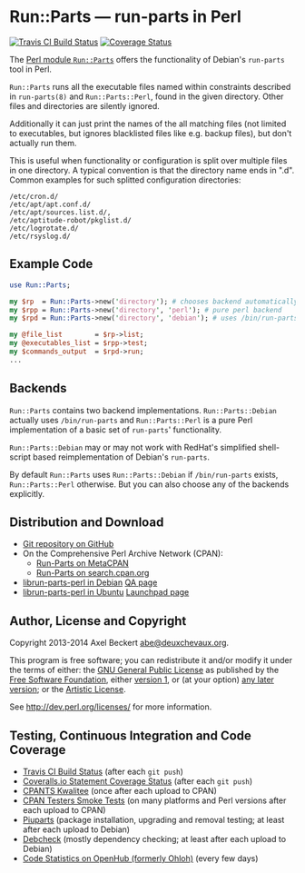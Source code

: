 Run::Parts — run-parts in Perl
==============================

[![Travis CI Build Status](https://travis-ci.org/xtaran/run-parts.svg)](https://travis-ci.org/xtaran/run-parts)
[![Coverage Status](https://img.shields.io/coveralls/xtaran/run-parts.svg)](https://coveralls.io/r/xtaran/run-parts)

The [Perl module `Run::Parts`](https://metacpan.org/release/Run-Parts)
offers the functionality of Debian's `run-parts` tool in Perl.

`Run::Parts` runs all the executable files named within constraints
described in `run-parts(8)` and `Run::Parts::Perl`, found in the given
directory.  Other files and directories are silently ignored.

Additionally it can just print the names of the all matching files
(not limited to executables, but ignores blacklisted files like
e.g. backup files), but don't actually run them.

This is useful when functionality or configuration is split over
multiple files in one directory. A typical convention is that
the directory name ends in ".d". Common examples for such
splitted configuration directories:

    /etc/cron.d/
    /etc/apt/apt.conf.d/
    /etc/apt/sources.list.d/,
    /etc/aptitude-robot/pkglist.d/
    /etc/logrotate.d/
    /etc/rsyslog.d/

Example Code
------------

```perl
use Run::Parts;

my $rp  = Run::Parts->new('directory'); # chooses backend automatically
my $rpp = Run::Parts->new('directory', 'perl'); # pure perl backend
my $rpd = Run::Parts->new('directory', 'debian'); # uses /bin/run-parts

my @file_list        = $rp->list;
my @executables_list = $rpp->test;
my $commands_output  = $rpd->run;
...
```

Backends
--------

`Run::Parts` contains two backend implementations.
`Run::Parts::Debian` actually uses `/bin/run-parts` and
`Run::Parts::Perl` is a pure Perl implementation of a basic set of
`run-parts`' functionality.

`Run::Parts::Debian` may or may not work with RedHat's simplified
shell-script based reimplementation of Debian's `run-parts`.

By default `Run::Parts` uses `Run::Parts::Debian` if `/bin/run-parts`
exists, `Run::Parts::Perl` otherwise. But you can also choose any of
the backends explicitly.

Distribution and Download
-------------------------

* [Git repository on GitHub](https://github.com/xtaran/run-parts)
* On the Comprehensive Perl Archive Network (CPAN):
  * [Run-Parts on MetaCPAN](https://metacpan.org/release/Run-Parts)
  * [Run-Parts on search.cpan.org](http://search.cpan.org/dist/Run-Parts/)
* [librun-parts-perl in Debian](https://packages.debian.org/librun-parts-perl)
  [QA page](https://tracker.debian.org/pkg/librun-parts-perl)
* [librun-parts-perl in Ubuntu](http://packages.ubuntu.com/librun-parts-perl)
  [Launchpad page](https://launchpad.net/ubuntu/+source/librun-parts-perl)

Author, License and Copyright
-----------------------------

Copyright 2013-2014 Axel Beckert <abe@deuxchevaux.org>.

This program is free software; you can redistribute it and/or modify
it under the terms of either: the
[GNU General Public License](https://www.gnu.org/licenses/gpl) as
published by the [Free Software Foundation](https://www.fsf.org/),
either [version 1](https://www.gnu.org/licenses/old-licenses/gpl-1.0),
or (at your option)
[any later version](https://www.gnu.org/licenses/#GPL); or the
[Artistic License](http://dev.perl.org/licenses/artistic.html).

See http://dev.perl.org/licenses/ for more information.

Testing, Continuous Integration and Code Coverage
-------------------------------------------------

* [Travis CI Build Status](https://travis-ci.org/xtaran/run-parts)
  (after each `git push`)
* [Coveralls.io Statement Coverage Status](https://coveralls.io/r/xtaran/run-parts)
  (after each `git push`)
* [CPANTS Kwalitee](http://cpants.cpanauthors.org/dist/Run-Parts)
  (once after each upload to CPAN)
* [CPAN Testers Smoke Tests](http://www.cpantesters.org/distro/R/Run-Parts.html)
  (on many platforms and Perl versions after each upload to CPAN)
* [Piuparts](https://piuparts.debian.org/sid/source/libr/librun-parts-perl.html)
  (package installation, upgrading and removal testing; at least after
  each upload to Debian)
* [Debcheck](https://qa.debian.org/debcheck.php?dist=unstable&package=librun-parts-perl)
  (mostly dependency checking; at least after each upload to Debian)
* [Code Statistics on OpenHub (formerly Ohloh)](https://www.openhub.net/p/run-parts)
  (every few days)

